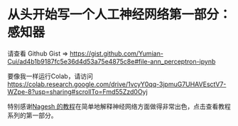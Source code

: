 # 从头开始写一个人工神经网络第一部分：感知器


<!--more-->
<!-- Independent project via Python in Summer 2020 EconEx externship -->

请查看 Github Gist => https://gist.github.com/Yumian-Cui/ad4b1b9187fc5e36d4d53a75e4875c8e#file-ann_perceptron-ipynb

要像我一样运行Colab，请访问 https://colab.research.google.com/drive/1vcyY0qq-3jpmuG7UHAVEsctV7-WZpe-8?usp=sharing#scrollTo=Fmd55Zzd0Oyj

特别感谢[Nagesh 的教程](https://www.kdnuggets.com/2019/11/build-artificial-neural-network-scratch-part-1.html)在简单地解释神经网络方面做得非常出色，点击查看教程系列的第一部分。
